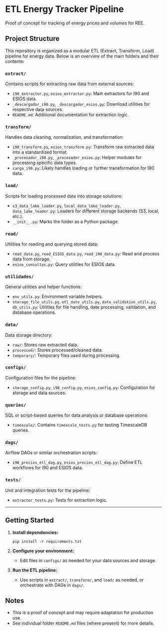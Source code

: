 # ETL Energy Tracker Pipeline

Proof of concept for tracking of energy prices and volumes for REE.

## Project Structure

This repository is organized as a modular ETL (Extract, Transform, Load) pipeline for energy data. Below is an overview of the main folders and their contents:

### `extract/`
Contains scripts for extracting raw data from external sources:
- `i90_extractor.py`, `esios_extractor.py`: Main extractors for I90 and ESIOS data.
- `_descargador_i90.py`, `_descargador_esios.py`: Download utilities for respective data sources.
- `README.md`: Additional documentation for extraction logic.

### `transform/`
Handles data cleaning, normalization, and transformation:
- `i90_transform.py`, `esios_transform.py`: Transform raw extracted data into a standardized format.
- `_procesador_i90.py`, `_procesador_esios.py`: Helper modules for processing specific data types.
- `carga_i90.py`: Likely handles loading or further transformation for I90 data.

### `load/`
Scripts for loading processed data into storage solutions:
- `s3_data_lake_loader.py`, `local_data_lake_loader.py`, `data_lake_loader.py`: Loaders for different storage backends (S3, local, etc.).
- `__init__.py`: Marks the folder as a Python package.

### `read/`
Utilities for reading and querying stored data:
- `read_data.py`, `read_ESIOS_data.py`, `read_i90_data.py`: Read and process data from storage.
- `esios_consultas.py`: Query utilities for ESIOS data.

### `utilidades/`
General utilities and helper functions:
- `env_utils.py`: Environment variable helpers.
- `storage_file_utils.py`, `etl_date_utils.py`, `data_validation_utils.py`, `db_utils.py`: Utilities for file handling, date processing, validation, and database operations.

### `data/`
Data storage directory:
- `raw/`: Stores raw extracted data.
- `processed/`: Stores processed/cleaned data.
- `temporary/`: Temporary files used during processing.

### `configs/`
Configuration files for the pipeline:
- `storage_config.py`, `i90_config.py`, `esios_config.py`: Configuration for storage and data sources.

### `queries/`
SQL or script-based queries for data analysis or database operations:
- `timescale/`: Contains `timescale_tests.py` for testing TimescaleDB queries.

### `dags/`
Airflow DAGs or similar orchestration scripts:
- `i90_precios_etl_dag.py`, `esios_precios_etl_dag.py`: Define ETL workflows for I90 and ESIOS data.

### `tests/`
Unit and integration tests for the pipeline:
- `extractor_tests.py`: Tests for extraction logic.

---

## Getting Started

1. **Install dependencies:**
   ```
   pip install -r requirements.txt
   ```

2. **Configure your environment:**
   - Edit files in `configs/` as needed for your data sources and storage.

3. **Run the ETL pipeline:**
   - Use scripts in `extract/`, `transform/`, and `load/` as needed, or orchestrate with DAGs in `dags/`.

## Notes

- This is a proof of concept and may require adaptation for production use.
- See individual folder `README.md` files (where present) for more details.
